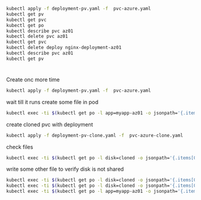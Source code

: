 ```sh
kubectl apply -f deployment-pv.yaml -f  pvc-azure.yaml
kubectl get pv
kubectl get pvc
kubectl get po
kubectl describe pvc az01
kubectl delete pvc az01
kubectl get pvc
kubectl delete deploy nginx-deployment-az01
kubectl describe pvc az01
kubectl get pv
```

#

Create onc more time

```sh
kubectl apply -f deployment-pv.yaml -f  pvc-azure.yaml
```
wait till it runs
create some file in pod
```sh
kubectl exec -ti $(kubectl get po -l app=myapp-az01 -o jsonpath='{.items[0].metadata.name}') -- /bin/sh -c 'echo "content">file'
```

create cloned pvc with deployment

```sh
kubectl apply -f deployment-pv-clone.yaml -f  pvc-azure-clone.yaml
```

check files 
```sh
kubectl exec -ti $(kubectl get po -l disk=cloned -o jsonpath='{.items[0].metadata.name}') -- cat file
```

write some other file to verify disk is not shared

```sh
kubectl exec -ti $(kubectl get po -l disk=cloned -o jsonpath='{.items[0].metadata.name}') -- /bin/sh -c 'echo "OtherContent">OtherFile'
kubectl exec -ti $(kubectl get po -l disk=cloned -o jsonpath='{.items[0].metadata.name}') -- ls
kubectl exec -ti $(kubectl get po -l app=myapp-az01 -o jsonpath='{.items[0].metadata.name}') -- ls
```